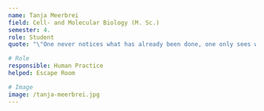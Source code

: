 ```yaml
---
name: Tanja Meerbrei 
field: Cell- and Molecular Biology (M. Sc.)
semester: 4.
role: Student
quote: "\"One never notices what has already been done, one only sees what remains to be done.\" - Marie Curie"

# Role
responsible: Human Practice 
helped: Escape Room

# Image
image: /tanja-meerbrei.jpg
---
```

